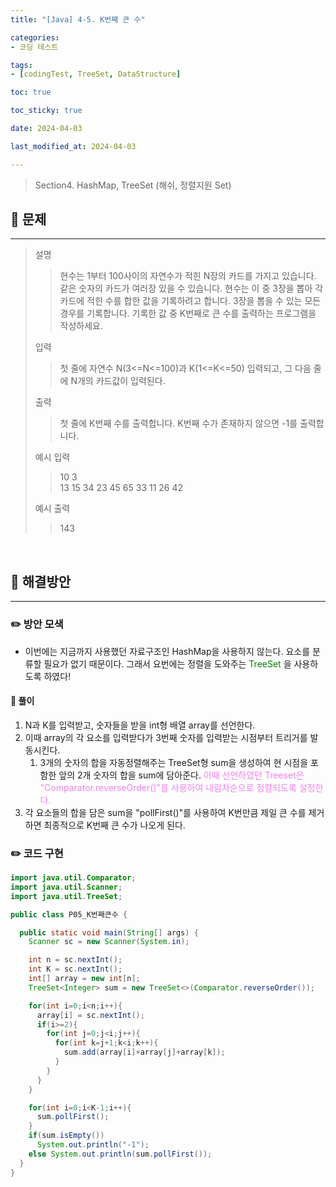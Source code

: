 ```yaml
---
title: "[Java] 4-5. K번째 큰 수"

categories:
- 코딩 테스트

tags:
- [codingTest, TreeSet, DataStructure]

toc: true

toc_sticky: true

date: 2024-04-03

last_modified_at: 2024-04-03

---
```



> Section4. HashMap, TreeSet (해쉬, 정렬지원 Set)


## :round_pushpin: 문제

-----
>설명
> >현수는 1부터 100사이의 자연수가 적힌 N장의 카드를 가지고 있습니다. 같은 숫자의 카드가 여러장 있을 수 있습니다.
현수는 이 중 3장을 뽑아 각 카드에 적힌 수를 합한 값을 기록하려고 합니다. 3장을 뽑을 수 있는 모든 경우를 기록합니다.
기록한 값 중 K번째로 큰 수를 출력하는 프로그램을 작성하세요.
> 
> 입력
> > 첫 줄에 자연수 N(3<=N<=100)과 K(1<=K<=50) 입력되고, 그 다음 줄에 N개의 카드값이 입력된다.
>
> 출력
> >첫 줄에 K번째 수를 출력합니다. K번째 수가 존재하지 않으면 -1를 출력합니다.
>
> 예시 입력
> >10 3<br>13 15 34 23 45 65 33 11 26 42
>
> 예시 출력
> >143
<br>

## :round_pushpin: 해결방안

-------
### :pencil2: 방안 모색

- 이번에는 지금까지 사용했던 자료구조인 HashMap을 사용하지 않는다. 요소를 분류할 필요가
없기 때문이다. 그래서 요번에는 정렬을 도와주는 <span style="color:green"> TreeSet </span>을 사용하도록 하였다!

#### :notebook: 풀이
1. N과 K를 입력받고, 숫자들을 받을 int형 배열 array를 선언한다.
2. 이때 array의 각 요소를 입력받다가 3번째 숫자를 입력받는 시점부터 트리거를 발동시킨다.
   1. 3개의 숫자의 합을 자동정렬해주는 TreeSet형 sum을 생성하여 현 시점을 포함한 앞의 2개 
숫자의 합을 sum에 담아준다.<span style="color:violet"> 이때 선언하였던 Treeset은 "Comparator.reverseOrder()"를 사용하여
내림차순으로 정렬되도록 설정한다. </span>
3. 각 요소들의 합을 담은 sum을 "pollFirst()"를 사용하여 K번만큼 제일 큰 수를 제거하면
최종적으로 K번째 큰 수가 나오게 된다.

### :pencil2: 코드 구현

```java
import java.util.Comparator;
import java.util.Scanner;
import java.util.TreeSet;

public class P05_K번째큰수 {

  public static void main(String[] args) {
    Scanner sc = new Scanner(System.in);

    int n = sc.nextInt();
    int K = sc.nextInt();
    int[] array = new int[n];
    TreeSet<Integer> sum = new TreeSet<>(Comparator.reverseOrder());

    for(int i=0;i<n;i++){
      array[i] = sc.nextInt();
      if(i>=2){
        for(int j=0;j<i;j++){
          for(int k=j+1;k<i;k++){
            sum.add(array[i]+array[j]+array[k]);
          }
        }
      }
    }

    for(int i=0;i<K-1;i++){
      sum.pollFirst();
    }
    if(sum.isEmpty())
      System.out.println("-1");
    else System.out.println(sum.pollFirst());
  }
}
```

